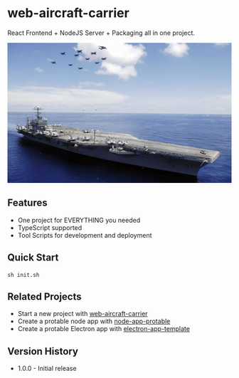 # web-aircraft-carrier

React Frontend + NodeJS Server + Packaging all in one project.

![](./docs/assets/banner.webp)

## Features

- One project for EVERYTHING you needed
- TypeScript supported
- Tool Scripts for development and deployment

## Quick Start

```
sh init.sh
```

## Related Projects

- Start a new project with [web-aircraft-carrier](https://github.com/yuri2peter/web-aircraft-carrier)
- Create a protable node app with [node-app-protable](https://github.com/yuri2peter/node-app-portable)
- Create a protable Electron app with [electron-app-template](https://github.com/yuri2peter/electron-app-template)

## Version History

- 1.0.0 - Initial release
